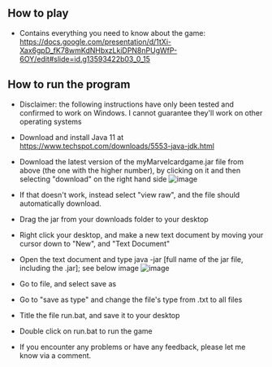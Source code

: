 
## **How to play**
* Contains everything you need to know about the game: https://docs.google.com/presentation/d/1tXi-Xax6gpD_fK78wmKdNHbxzLkiDPN8nPUgWfP-6OY/edit#slide=id.g13593422b03_0_15
## **How to run the program**
* Disclaimer: the following instructions have only been tested and confirmed to work on Windows. I cannot guarantee they'll work on other operating systems
* Download and install Java 11 at https://www.techspot.com/downloads/5553-java-jdk.html 
* Download the latest version of the myMarvelcardgame.jar file from above (the one with the higher number), by clicking on it and then selecting "download" on the right hand side
  ![image](https://github.com/tlanders6618/myMarvelcardgame/assets/113645988/9cd34b41-cd6f-4e64-a6a8-d847e2724358)
* If that doesn't work, instead select "view raw", and the file should automatically download.
* Drag the jar from your downloads folder to your desktop
* Right click your desktop, and make a new text document by moving your cursor down to "New", and "Text Document"
* Open the text document and type java -jar [full name of the jar file, including the .jar]; see below image
![image](https://github.com/tlanders6618/myMarvelcardgame/assets/113645988/6b32eb11-03f2-4cfb-8a8a-8894807785f4)
* Go to file, and select save as
* Go to "save as type" and change the file's type from .txt to all files
* Title the file run.bat, and save it to your desktop
* Double click on run.bat to run the game
  
* If you encounter any problems or have any feedback, please let me know via a comment.
